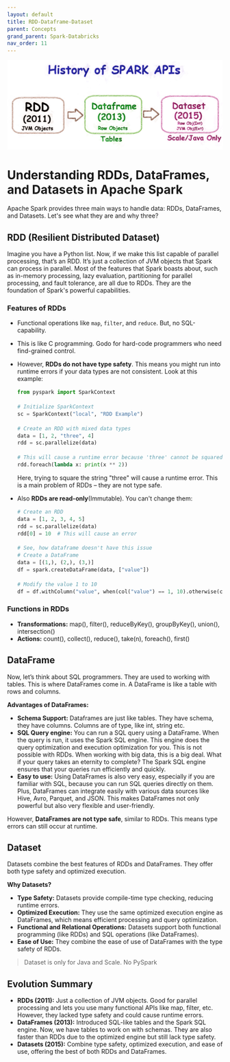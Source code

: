 ```yaml
---
layout: default
title: RDD-Dataframe-Dataset
parent: Concepts
grand_parent: Spark-Databricks
nav_order: 11
---
```


![](images/custom-image-2024-07-13-16-39-30.png)

# Understanding RDDs, DataFrames, and Datasets in Apache Spark
Apache Spark provides three main ways to handle data: RDDs, DataFrames, and Datasets. Let's see what they are and why three?

## RDD (Resilient Distributed Dataset)

Imagine you have a Python list. Now, if we make this list capable of parallel processing, that’s an RDD. It’s just a collection of JVM objects that Spark can process in parallel. Most of the features that Spark boasts about, such as in-memory processing, lazy evaluation, partitioning for parallel processing, and fault tolerance, are all due to RDDs. They are the foundation of Spark's powerful capabilities.

### Features of RDDs
- Functional operations like `map`, `filter`, and `reduce`. But, no SQL-capability.
- This is like C programming. Godo for hard-code programmers who need find-grained control.
- However, **RDDs do not have type safety**. This means you might run into runtime errors if your data types are not consistent. Look at this example:

    ```python
    from pyspark import SparkContext

    # Initialize SparkContext
    sc = SparkContext("local", "RDD Example")

    # Create an RDD with mixed data types
    data = [1, 2, "three", 4]
    rdd = sc.parallelize(data)

    # This will cause a runtime error because 'three' cannot be squared
    rdd.foreach(lambda x: print(x ** 2))
    ```

    Here, trying to square the string "three" will cause a runtime error. This is a main problem of RDDs – they are not type safe.

- Also **RDDs are read-only**(Immutable). You can't change them:

    ```python
    # Create an RDD
    data = [1, 2, 3, 4, 5]
    rdd = sc.parallelize(data)
    rdd[0] = 10  # This will cause an error

    # See, how dataframe doesn't have this issue
    # Create a DataFrame
    data = [(1,), (2,), (3,)]
    df = spark.createDataFrame(data, ["value"])

    # Modify the value 1 to 10
    df = df.withColumn("value", when(col("value") == 1, 10).otherwise(col("value")))
    ```

### Functions in RDDs

- **Transformations:** map(), filter(), reduceByKey(), groupByKey(), union(), intersection()
- **Actions:** count(), collect(), reduce(), take(n), foreach(), first()

## DataFrame

Now, let’s think about SQL programmers. They are used to working with tables. This is where DataFrames come in. A DataFrame is like a table with rows and columns.

**Advantages of DataFrames:**
- **Schema Support:** Dataframes are just like tables. They have schema, they have columns. Columns are of type, like int, string etc.
- **SQL Query engine:** You can run a SQL query using a DataFrame. When the query is run, it uses the Spark SQL engine. This engine does the query optimization and execution optimization for you. This is not possible with RDDs. When working with big data, this is a big deal. What if your query takes an eternity to complete? The Spark SQL engine ensures that your queries run efficiently and quickly.
- **Easy to use:** Using DataFrames is also very easy, especially if you are familiar with SQL, because you can run SQL queries directly on them. Plus, DataFrames can integrate easily with various data sources like Hive, Avro, Parquet, and JSON. This makes DataFrames not only powerful but also very flexible and user-friendly.

However, **DataFrames are not type safe**, similar to RDDs. This means type errors can still occur at runtime.

## Dataset

Datasets combine the best features of RDDs and DataFrames. They offer both type safety and optimized execution.

**Why Datasets?**
- **Type Safety:** Datasets provide compile-time type checking, reducing runtime errors.
- **Optimized Execution:** They use the same optimized execution engine as DataFrames, which means efficient processing and query optimization.
- **Functional and Relational Operations:** Datasets support both functional programming (like RDDs) and SQL operations (like DataFrames).
- **Ease of Use:** They combine the ease of use of DataFrames with the type safety of RDDs.

> Dataset is only for Java and Scale. No PySpark

## Evolution Summary

- **RDDs (2011):** Just a collection of JVM objects. Good for parallel processing and lets you use many functional APIs like map, filter, etc. However, they lacked type safety and could cause runtime errors.
- **DataFrames (2013):** Introduced SQL-like tables and the Spark SQL engine. Now, we have tables to work on with schemas. They are also faster than RDDs due to the optimized engine but still lack type safety.
- **Datasets (2015):** Combine type safety, optimized execution, and ease of use, offering the best of both RDDs and DataFrames.